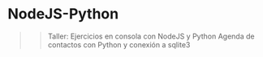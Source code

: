 # NodeJS-Python
>>Taller: Ejercicios en consola con NodeJS y Python
>>Agenda de contactos con Python y conexión a sqlite3
